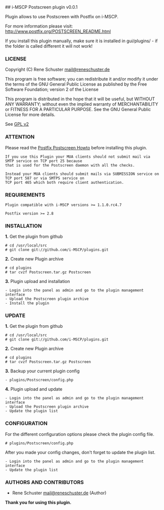 ## i-MSCP Postscreen plugin v0.0.1

Plugin allows to use Postscreen with Postfix on i-MSCP.

For more information please visit: http://www.postfix.org/POSTSCREEN_README.html

If you install this plugin manually, make sure it is installed in
gui/plugins/ - if the folder is called different it will not work!

### LICENSE

Copyright (C) Rene Schuster <mail@reneschuster.de>

This program is free software; you can redistribute it and/or modify
it under the terms of the GNU General Public License as published by
the Free Software Foundation; version 2 of the License

This program is distributed in the hope that it will be useful,
but WITHOUT ANY WARRANTY; without even the implied warranty of
MERCHANTABILITY or FITNESS FOR A PARTICULAR PURPOSE.  See the
GNU General Public License for more details.

See [GPL v2](http://www.gnu.org/licenses/gpl-2.0.html "GPL v2")

### ATTENTION
	
Please read the [Postfix Postscreen Howto](http://www.postfix.org/POSTSCREEN_README.html "Postfix Postscreen Howto") before installing this plugin.

	If you use this Plugin your MUA clients should not submit mail via SMTP service on TCP port 25 because 
	that is used for the Postscreen daemon with all the checks.
	
	Instead your MUA clients should submit mails via SUBMISSION service on TCP port 587 or via SMTPS service on 
	TCP port 465 which both require client authentication.

### REQUIREMENTS

	Plugin compatible with i-MSCP versions >= 1.1.0.rc4.7

	Postfix version >= 2.8

### INSTALLATION

**1.** Get the plugin from github

	# cd /usr/local/src
	# git clone git://github.com/i-MSCP/plugins.git

**2.** Create new Plugin archive

	# cd plugins
	# tar cvzf Postscreen.tar.gz Postscreen
	
**3.** Plugin upload and installation

	- Login into the panel as admin and go to the plugin management interface
	- Upload the Postscreen plugin archive
	- Install the plugin

### UPDATE

**1.** Get the plugin from github

	# cd /usr/local/src
	# git clone git://github.com/i-MSCP/plugins.git

**2.** Create new Plugin archive

	# cd plugins
	# tar cvzf Postscreen.tar.gz Postscreen

**3.** Backup your current plugin config

	- plugins/Postscreen/config.php
	
**4.** Plugin upload and update

	- Login into the panel as admin and go to the plugin management interface
	- Upload the Postscreen plugin archive
	- Update the plugin list

### CONFIGURATION

For the different configuration options please check the plugin config file.

	# plugins/Postscreen/config.php
	
After you made your config changes, don't forget to update the plugin list.

	- Login into the panel as admin and go to the plugin management interface
	- Update the plugin list
	
### AUTHORS AND CONTRIBUTORS

 - Rene Schuster <mail@reneschuster.de> (Author)

**Thank you for using this plugin.**
